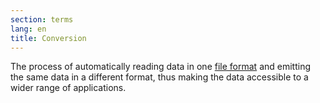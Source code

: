 ```yaml
---
section: terms
lang: en
title: Conversion
---
```


The process of automatically reading data in one [file format](../file-format/) and emitting the same data in a different format, thus making the data accessible to a wider range of applications.
